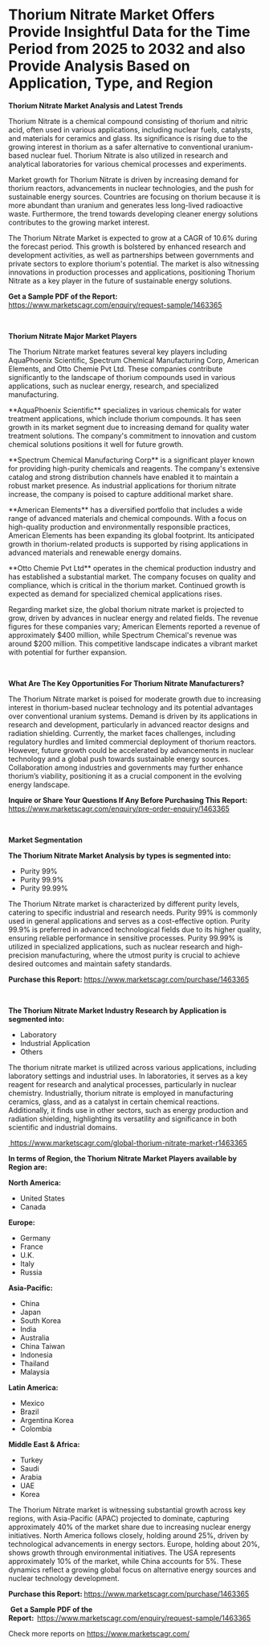 <p><h1>Thorium Nitrate Market Offers Provide Insightful Data for the Time Period from 2025 to 2032 and also Provide Analysis Based on Application, Type, and Region</h1></p><p><strong>Thorium Nitrate Market Analysis and Latest Trends</strong></p>
<p><p>Thorium Nitrate is a chemical compound consisting of thorium and nitric acid, often used in various applications, including nuclear fuels, catalysts, and materials for ceramics and glass. Its significance is rising due to the growing interest in thorium as a safer alternative to conventional uranium-based nuclear fuel. Thorium Nitrate is also utilized in research and analytical laboratories for various chemical processes and experiments.</p><p>Market growth for Thorium Nitrate is driven by increasing demand for thorium reactors, advancements in nuclear technologies, and the push for sustainable energy sources. Countries are focusing on thorium because it is more abundant than uranium and generates less long-lived radioactive waste. Furthermore, the trend towards developing cleaner energy solutions contributes to the growing market interest.</p><p>The Thorium Nitrate Market is expected to grow at a CAGR of 10.6% during the forecast period. This growth is bolstered by enhanced research and development activities, as well as partnerships between governments and private sectors to explore thorium's potential. The market is also witnessing innovations in production processes and applications, positioning Thorium Nitrate as a key player in the future of sustainable energy solutions.</p></p>
<p><strong>Get a Sample PDF of the Report:&nbsp;</strong> <a href="https://www.marketscagr.com/enquiry/request-sample/1463365?utm_campaign=3135&utm_medium=2&utm_source=Github&utm_content=ia&utm_term=01042025&utm_id=thorium-nitrate">https://www.marketscagr.com/enquiry/request-sample/1463365</a></p>
<p>&nbsp;</p>
<p><strong>Thorium Nitrate Major Market Players</strong></p>
<p><p>The Thorium Nitrate market features several key players including AquaPhoenix Scientific, Spectrum Chemical Manufacturing Corp, American Elements, and Otto Chemie Pvt Ltd. These companies contribute significantly to the landscape of thorium compounds used in various applications, such as nuclear energy, research, and specialized manufacturing.</p><p>**AquaPhoenix Scientific** specializes in various chemicals for water treatment applications, which include thorium compounds. It has seen growth in its market segment due to increasing demand for quality water treatment solutions. The company's commitment to innovation and custom chemical solutions positions it well for future growth.</p><p>**Spectrum Chemical Manufacturing Corp** is a significant player known for providing high-purity chemicals and reagents. The company's extensive catalog and strong distribution channels have enabled it to maintain a robust market presence. As industrial applications for thorium nitrate increase, the company is poised to capture additional market share.</p><p>**American Elements** has a diversified portfolio that includes a wide range of advanced materials and chemical compounds. With a focus on high-quality production and environmentally responsible practices, American Elements has been expanding its global footprint. Its anticipated growth in thorium-related products is supported by rising applications in advanced materials and renewable energy domains.</p><p>**Otto Chemie Pvt Ltd** operates in the chemical production industry and has established a substantial market. The company focuses on quality and compliance, which is critical in the thorium market. Continued growth is expected as demand for specialized chemical applications rises.</p><p>Regarding market size, the global thorium nitrate market is projected to grow, driven by advances in nuclear energy and related fields. The revenue figures for these companies vary; American Elements reported a revenue of approximately $400 million, while Spectrum Chemical's revenue was around $200 million. This competitive landscape indicates a vibrant market with potential for further expansion.</p></p>
<p>&nbsp;</p>
<p><strong>What Are The Key Opportunities For Thorium Nitrate Manufacturers?</strong></p>
<p><p>The Thorium Nitrate market is poised for moderate growth due to increasing interest in thorium-based nuclear technology and its potential advantages over conventional uranium systems. Demand is driven by its applications in research and development, particularly in advanced reactor designs and radiation shielding. Currently, the market faces challenges, including regulatory hurdles and limited commercial deployment of thorium reactors. However, future growth could be accelerated by advancements in nuclear technology and a global push towards sustainable energy sources. Collaboration among industries and governments may further enhance thorium’s viability, positioning it as a crucial component in the evolving energy landscape.</p></p>
<p><strong>Inquire or Share Your Questions If Any Before Purchasing This Report:</strong> <a href="https://www.marketscagr.com/enquiry/pre-order-enquiry/1463365?utm_campaign=3135&utm_medium=2&utm_source=Github&utm_content=ia&utm_term=01042025&utm_id=thorium-nitrate">https://www.marketscagr.com/enquiry/pre-order-enquiry/1463365</a></p>
<p>&nbsp;</p>
<p><strong>Market Segmentation</strong></p>
<p><strong>The Thorium Nitrate Market Analysis by types is segmented into:</strong></p>
<p><ul><li>Purity 99%</li><li>Purity 99.9%</li><li>Purity 99.99%</li></ul></p>
<p><p>The Thorium Nitrate market is characterized by different purity levels, catering to specific industrial and research needs. Purity 99% is commonly used in general applications and serves as a cost-effective option. Purity 99.9% is preferred in advanced technological fields due to its higher quality, ensuring reliable performance in sensitive processes. Purity 99.99% is utilized in specialized applications, such as nuclear research and high-precision manufacturing, where the utmost purity is crucial to achieve desired outcomes and maintain safety standards.</p></p>
<p><strong>Purchase this Report:&nbsp;</strong><a href="https://www.marketscagr.com/purchase/1463365?utm_campaign=3135&utm_medium=2&utm_source=Github&utm_content=ia&utm_term=01042025&utm_id=thorium-nitrate">https://www.marketscagr.com/purchase/1463365</a></p>
<p>&nbsp;</p>
<p><strong>The Thorium Nitrate Market Industry Research by Application is segmented into:</strong></p>
<p><ul><li>Laboratory</li><li>Industrial Application</li><li>Others</li></ul></p>
<p><p>The thorium nitrate market is utilized across various applications, including laboratory settings and industrial uses. In laboratories, it serves as a key reagent for research and analytical processes, particularly in nuclear chemistry. Industrially, thorium nitrate is employed in manufacturing ceramics, glass, and as a catalyst in certain chemical reactions. Additionally, it finds use in other sectors, such as energy production and radiation shielding, highlighting its versatility and significance in both scientific and industrial domains.</p></p>
<p><a href="https://www.marketscagr.com/global-thorium-nitrate-market-r1463365?utm_campaign=3135&utm_medium=2&utm_source=Github&utm_content=ia&utm_term=01042025&utm_id=thorium-nitrate">&nbsp;https://www.marketscagr.com/global-thorium-nitrate-market-r1463365</a></p>
<p><strong>In terms of Region, the Thorium Nitrate Market Players available by Region are:</strong></p>
<p>
    <p> <strong> North America: </strong>
        <ul>
            <li>United States</li>
            <li>Canada</li>
        </ul>
        </p> 
    <p> <strong> Europe: </strong>
        <ul>
            <li>Germany</li>
            <li>France</li>
            <li>U.K.</li>
            <li>Italy</li>
            <li>Russia</li>
        </ul>
        </p> 
    <p> <strong> Asia-Pacific: </strong>
        <ul>
            <li>China</li>
            <li>Japan</li>
            <li>South Korea</li>
            <li>India</li>
            <li>Australia</li>
            <li>China Taiwan</li>
            <li>Indonesia</li>
            <li>Thailand</li>
            <li>Malaysia</li>
        </ul>
        </p> 
    <p> <strong> Latin America: </strong>
        <ul>
            <li>Mexico</li>
            <li>Brazil</li>
            <li>Argentina Korea</li>
            <li>Colombia</li>
        </ul>
        </p> 
    <p> <strong> Middle East & Africa: </strong>
        <ul>
            <li>Turkey</li>
            <li>Saudi</li>
            <li>Arabia</li>
            <li>UAE</li>
            <li>Korea</li>
        </ul>
    </p>
    </p>
<p><p>The Thorium Nitrate market is witnessing substantial growth across key regions, with Asia-Pacific (APAC) projected to dominate, capturing approximately 40% of the market share due to increasing nuclear energy initiatives. North America follows closely, holding around 25%, driven by technological advancements in energy sectors. Europe, holding about 20%, shows growth through environmental initiatives. The USA represents approximately 10% of the market, while China accounts for 5%. These dynamics reflect a growing global focus on alternative energy sources and nuclear technology development.</p></p>
<p><strong>Purchase this Report: </strong><a href="https://www.marketscagr.com/purchase/1463365?utm_campaign=3135&utm_medium=2&utm_source=Github&utm_content=ia&utm_term=01042025&utm_id=thorium-nitrate">https://www.marketscagr.com/purchase/1463365</a></p>
<p>&nbsp;<strong>Get a Sample PDF of the Report:&nbsp;&nbsp;</strong><a href="https://www.marketscagr.com/enquiry/request-sample/1463365?utm_campaign=3135&utm_medium=2&utm_source=Github&utm_content=ia&utm_term=01042025&utm_id=thorium-nitrate">https://www.marketscagr.com/enquiry/request-sample/1463365</a></p>
<p><strong></strong></p>
<p>Check more reports on <a href="https://www.marketscagr.com/?utm_campaign=3135&utm_medium=2&utm_source=Github&utm_content=ia&utm_term=01042025&utm_id=thorium-nitrate">https://www.marketscagr.com/</a></p>